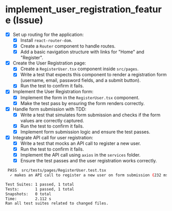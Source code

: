 # implement_user_registration_feature (Issue)

- [x] Set up routing for the application:
  - [x] Install `react-router-dom`.
  - [x] Create a `Router` component to handle routes.
  - [x] Add a basic navigation structure with links for "Home" and "Register".
- [x] Create the User Registration page:
  - [x] Create a `RegisterUser.tsx` component inside `src/pages`.
  - [x] Write a test that expects this component to render a registration form (username, email, password fields, and a submit button).
  - [x] Run the test to confirm it fails.
- [x] Implement the User Registration form:
  - [x] Implement the form in the `RegisterUser.tsx` component.
  - [x] Make the test pass by ensuring the form renders correctly.
- [x] Handle form submission with TDD:
  - [x] Write a test that simulates form submission and checks if the form values are correctly captured.
  - [x] Run the test to confirm it fails.
  - [x] Implement form submission logic and ensure the test passes.
- [x] Integrate API call for user registration:
  - [x] Write a test that mocks an API call to register a new user.
  - [x] Run the test to confirm it fails.
  - [x] Implement the API call using `axios` in the `services` folder.
  - [x] Ensure the test passes and the user registration works correctly.

```bash
 PASS  src/tests/pages/RegisterUser.test.tsx
  ✓ makes an API call to register a new user on form submission (232 ms)

Test Suites: 1 passed, 1 total
Tests:       1 passed, 1 total
Snapshots:   0 total
Time:        2.112 s
Ran all test suites related to changed files.
```
